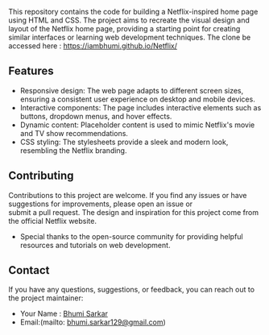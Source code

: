 This repository contains the code for building a Netflix-inspired home page using HTML and CSS. The project aims to recreate the 
visual design and layout of the Netflix home page, providing a starting point for creating similar interfaces or learning web development techniques.
The clone be accessed  here : https://iambhumi.github.io/Netflix/
## Features

- Responsive design: The web page adapts to different screen sizes, ensuring a consistent user experience on desktop and mobile devices.
- Interactive components: The page includes interactive elements such as buttons, dropdown menus, and hover effects.
- Dynamic content: Placeholder content is used to mimic Netflix's movie and TV show recommendations.
- CSS styling: The stylesheets provide a sleek and modern look, resembling the Netflix branding.

## Contributing

Contributions to this project are welcome. If you find any issues or have suggestions for improvements,
please open an issue or submit a pull request. 
The design and inspiration for this project come from the official Netflix website.
- Special thanks to the open-source community for providing helpful resources and tutorials on web development.

## Contact

If you have any questions, suggestions, or feedback, you can reach out to the project maintainer:

- Your Name : [Bhumi Sarkar](www.linkedin.com/in/bhumisarkar005)
- Email:(mailto: bhumi.sarkar129@gmail.com)
